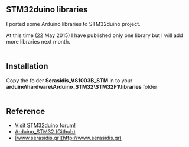 STM32duino libraries
---
I ported some Arduino libraries to STM32duino project.

At this time (22 May 2015) I have published only one library but I will add more libraries next month.
<br><br>

Installation
---
Copy the folder **Serasidis_VS1003B_STM** in to your **arduino\hardware\Arduino_STM32\STM32F1\libraries** folder
<br><br>

Reference
---
- [Visit STM32duino forum!][A]
- [Arduino_STM32 (Github)][B]
- [www.serasidis.gr](http://www.serasidis.gr)

[A]:http://www.stm32duino.com
[B]:https://github.com/rogerclarkmelbourne/Arduino_STM32

